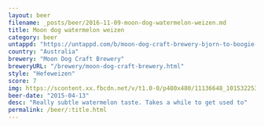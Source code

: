 ```yaml
---
layout: beer
filename: _posts/beer/2016-11-09-moon-dog-watermelon-weizen.md
title: Moon dog watermelon weizen
category: beer
untappd: "https://untappd.com/b/moon-dog-craft-brewery-bjorn-to-boogie-watermelon-weizen/561350"
country: "Australia"
brewery: "Moon Dog Craft Brewery"
breweryURL: "/brewery/moon-dog-craft-brewery.html"
style: "Hefeweizen"
score: 7
img: https://scontent.xx.fbcdn.net/v/t1.0-0/p480x480/11136648_10153225354308745_6098979194311010987_n.jpg?oh=d9e1178c6d09083f09fd428b2239dd73&oe=59CC54F2
beer-date: "2015-04-13"
desc: "Really subtle watermelon taste. Takes a while to get used to"
permalink: /beer/:title.html
---
```

